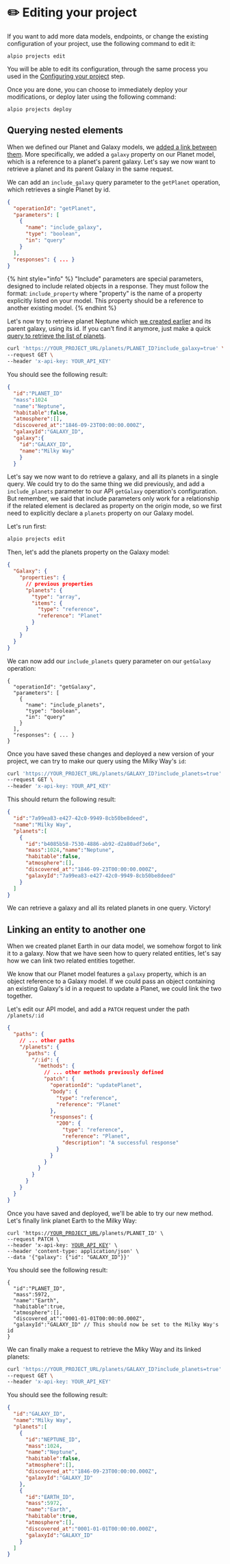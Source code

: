 # ✏️ Editing your project

If you want to add more data models, endpoints, or change the existing configuration of your project, use the following command to edit it:

```
alpio projects edit
```

You will be able to edit its configuration, through the same process you used in the [Configuring your project](configuring-your-project.md) step.

Once you are done, you can choose to immediately deploy your modifications, or deploy later using the following command:

```
alpio projects deploy
```

## Querying nested elements

When we defined our Planet and Galaxy models, we [added a link between them](configuring-your-project.md#adding-relationships-between-data-models). More specifically, we added a `galaxy` property on our Planet model, which is a reference to a planet's parent galaxy. Let's say we now want to retrieve a planet and its parent Galaxy in the same request.

We can add an `include_galaxy` query parameter to the `getPlanet` operation, which retrieves a single Planet by id.

```json
{
  "operationId": "getPlanet",
  "parameters": [
    {
      "name": "include_galaxy",
      "type": "boolean",
      "in": "query"
    }
  ],
  "responses": { ... }
}
```



{% hint style="info" %}
"Include" parameters are special parameters, designed to include related objects in a response. They must follow the format: `include_property` where "property" is the name of a property explicitly listed on your model. This property should be a reference to another existing model.
{% endhint %}

Let's now try to retrieve planet Neptune which [we created earlier](using-your-project.md#creating-a-planet) and its parent galaxy, using its id. If you can't find it anymore, just make a quick [query to retrieve the list of planets](using-your-project.md#listing-galaxies-and-planets).

```bash
curl 'https://YOUR_PROJECT_URL/planets/PLANET_ID?include_galaxy=true' \
--request GET \
--header 'x-api-key: YOUR_API_KEY'
```

You should see the following result:

```json
{
  "id":"PLANET_ID"
  "mass":1024
  "name":"Neptune",
  "habitable":false,
  "atmosphere":[],
  "discovered_at":"1846-09-23T00:00:00.000Z",
  "galaxyId":"GALAXY_ID",
  "galaxy":{
    "id":"GALAXY_ID",
    "name":"Milky Way"
    }
  }
```

Let's say we now want to do retrieve a galaxy, and all its planets in a single query. We could try to do the same thing we did previously, and add a `include_planets` parameter to our API `getGalaxy` operation's configuration. But remember, we said that include parameters only work for a relationship if the related element is declared as property on the origin mode, so we first need to explicitly declare a `planets` property on our Galaxy model.

Let's run first:

```bash
alpio projects edit
```

Then, let's add the planets property on the Galaxy model:

```json
{
  "Galaxy": {
    "properties": {
      // previous properties
      "planets": {
        "type": "array",
        "items": {
          "type": "reference",
          "reference": "Planet"
        }
      }
    }
  }
}
```

We can now add our `include_planets` query parameter on our `getGalaxy` operation:

```json5
{
  "operationId": "getGalaxy",
  "parameters": [
    {
      "name": "include_planets",
      "type": "boolean",
      "in": "query"
    }
  ],
  "responses": { ... }
}
```

Once you have saved these changes and deployed a new version of your project, we can try to make our query using the Milky Way's `id`:

```bash
curl 'https://YOUR_PROJECT_URL/planets/GALAXY_ID?include_planets=true' \
--request GET \
--header 'x-api-key: YOUR_API_KEY'
```

This should return the following result:

```json
{
  "id":"7a99ea83-e427-42c0-9949-8cb50be8deed",
  "name":"Milky Way",
  "planets":[
    {
      "id":"b4085b58-7530-4886-ab92-d2a80adf3e6e",
      "mass":1024,"name":"Neptune",
      "habitable":false,
      "atmosphere":[],
      "discovered_at":"1846-09-23T00:00:00.000Z",
      "galaxyId":"7a99ea83-e427-42c0-9949-8cb50be8deed"
    }
  ]
}
```

We can retrieve a galaxy and all its related planets in one query. Victory!

## Linking an entity to another one

When we created planet Earth in our data model, we somehow forgot to link it to a galaxy. Now that we have seen how to query related entities, let's say how we can link two related entities together.

We know that our Planet model features a `galaxy` property, which is an object reference to a Galaxy model. If we could pass an object containing an existing Galaxy's id in a request to update a Planet, we could link the two together.

Let's edit our API model, and add a `PATCH` request under the path `/planets/:id`

```json
{
  "paths": {
    // ... other paths
    "/planets": {
      "paths": {
        "/:id": {
          "methods": {
            // ... other methods previously defined
            "patch": {
              "operationId": "updatePlanet",
              "body": {
                "type": "reference",
                "reference": "Planet"
              },
              "responses": {
                "200": {
                  "type": "reference",
                  "reference": "Planet",
                  "description": "A successful response"
                }
              }
            }
          }
        }
      }
    }
  }
}
```

Once you have saved and deployed, we'll be able to try our new method. Let's finally link planet Earth to the Milky Way:

<pre class="language-bash"><code class="lang-bash">curl 'https://<a data-footnote-ref href="#user-content-fn-1">YOUR_PROJECT_URL</a>/planets/PLANET_ID' \
--request PATCH \
--header 'x-api-key: <a data-footnote-ref href="#user-content-fn-2">YOUR_API_KEY</a>' \
--header 'content-type: application/json' \
--data '{"galaxy": {"id": "GALAXY_ID"}}'
</code></pre>

You should see the following result:

```json5
{
  "id":"PLANET_ID",
  "mass":5972,
  "name":"Earth",
  "habitable":true,
  "atmosphere":[],
  "discovered_at":"0001-01-01T00:00:00.000Z",
  "galaxyId":"GALAXY_ID" // This should now be set to the Milky Way's id
}
```

We can finally make a request to retrieve the Miky Way and its linked planets:

```bash
curl 'https://YOUR_PROJECT_URL/planets/GALAXY_ID?include_planets=true' \
--request GET \
--header 'x-api-key: YOUR_API_KEY'
```

You should see the following result:

```json
{
  "id":"GALAXY_ID",
  "name":"Milky Way",
  "planets":[
    {
      "id":"NEPTUNE_ID",
      "mass":1024,
      "name":"Neptune",
      "habitable":false,
      "atmosphere":[],
      "discovered_at":"1846-09-23T00:00:00.000Z",
      "galaxyId":"GALAXY_ID"
    },
    {
      "id":"EARTH_ID",
      "mass":5972,
      "name":"Earth",
      "habitable":true,
      "atmosphere":[],
      "discovered_at":"0001-01-01T00:00:00.000Z",
      "galaxyId":"GALAXY_ID"
    }
  ]
}
```

[^1]: Replace this with your project's URL

[^2]: Replace this your API key
